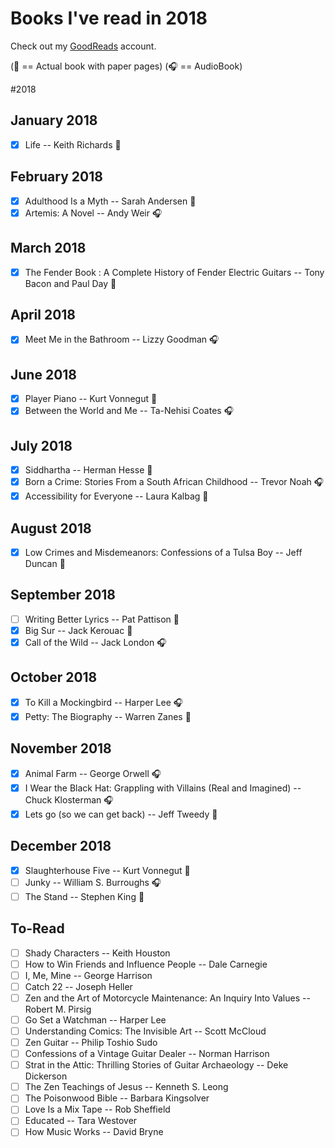 # Books I've read in 2018

Check out my [GoodReads](https://www.goodreads.com/user/show/33690483-nick) account.

(:blue_book: == Actual book with paper pages)
(:headphones: == AudioBook)

#2018

## January 2018
- [x] Life -- Keith Richards :blue_book:

## February 2018
- [x] Adulthood Is a Myth -- Sarah Andersen :blue_book:
- [x] Artemis: A Novel -- Andy Weir :headphones:

## March 2018
- [x] The Fender Book : A Complete History of Fender Electric Guitars -- Tony Bacon and Paul Day :blue_book:

## April 2018
- [x] Meet Me in the Bathroom -- Lizzy Goodman :headphones:

## June 2018
- [x] Player Piano -- Kurt Vonnegut :blue_book:
- [x] Between the World and Me -- Ta-Nehisi Coates :headphones:

## July 2018
- [x] Siddhartha -- Herman Hesse :blue_book:
- [x] Born a Crime: Stories From a South African Childhood -- Trevor Noah :headphones:
- [x] Accessibility for Everyone -- Laura Kalbag :blue_book:

## August 2018
- [x] Low Crimes and Misdemeanors: Confessions of a Tulsa Boy -- Jeff Duncan :blue_book:

## September 2018
- [ ] Writing Better Lyrics -- Pat Pattison :blue_book:
- [x] Big Sur -- Jack Kerouac :blue_book:
- [x] Call of the Wild -- Jack London :headphones:

## October 2018
- [x] To Kill a Mockingbird -- Harper Lee :headphones:
- [x] Petty: The Biography -- Warren Zanes :blue_book:

## November 2018
- [x] Animal Farm -- George Orwell :headphones:
- [x] I Wear the Black Hat: Grappling with Villains (Real and Imagined) -- Chuck Klosterman :headphones:
- [x] Lets go (so we can get back) -- Jeff Tweedy :blue_book:

## December 2018
- [x] Slaughterhouse Five -- Kurt Vonnegut :blue_book:
- [ ] Junky -- William S. Burroughs :headphones:
- [ ] The Stand -- Stephen King :blue_book:

To-Read
---
- [ ] Shady Characters -- Keith Houston
- [ ] How to Win Friends and Influence People -- Dale Carnegie
- [ ] I, Me, Mine -- George Harrison
- [ ] Catch 22 -- Joseph Heller
- [ ] Zen and the Art of Motorcycle Maintenance: An Inquiry Into Values -- Robert M. Pirsig
- [ ] Go Set a Watchman -- Harper Lee
- [ ] Understanding Comics: The Invisible Art -- Scott McCloud
- [ ] Zen Guitar -- Philip Toshio Sudo
- [ ] Confessions of a Vintage Guitar Dealer -- Norman Harrison
- [ ] Strat in the Attic: Thrilling Stories of Guitar Archaeology -- Deke Dickerson
- [ ] The Zen Teachings of Jesus -- Kenneth S. Leong
- [ ] The Poisonwood Bible -- Barbara Kingsolver
- [ ] Love Is a Mix Tape -- Rob Sheffield
- [ ] Educated -- Tara Westover
- [ ] How Music Works -- David Bryne